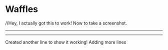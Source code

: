 # Waffles
//Hey, I actually got this to work! Now to take a screenshot.
___

___
Created another line to show it working!
Adding more lines

